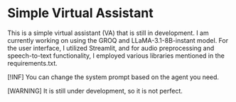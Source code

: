 # Simple Virtual Assistant
This is a simple virtual assistant (VA) that is still in development. I am currently working on using the GROQ and LLaMA-3.1-8B-instant model. For the user interface, I utilized Streamlit, and for audio preprocessing and speech-to-text functionality, I employed various libraries mentioned in the requirements.txt.

[!INF] You can change the system prompt based on the agent you need.

[WARNING] It is still under development, so it is not perfect.
